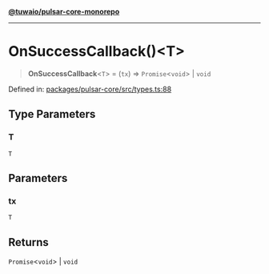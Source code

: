 [**@tuwaio/pulsar-core-monorepo**](../../../README.md)

***

# OnSuccessCallback()\<T\>

> **OnSuccessCallback**\<`T`\> = (`tx`) => `Promise`\<`void`\> \| `void`

Defined in: [packages/pulsar-core/src/types.ts:88](https://github.com/TuwaIO/pulsar-core/blob/227594b111c3b7431fc1b2bfe3380cc9ee0fa156/packages/pulsar-core/src/types.ts#L88)

## Type Parameters

### T

`T`

## Parameters

### tx

`T`

## Returns

`Promise`\<`void`\> \| `void`
